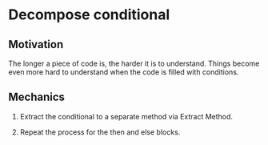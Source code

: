# Decompose conditional

## Motivation

The longer a piece of code is, the harder it is to understand. Things become even more hard to understand when the code is filled with conditions.

## Mechanics

1. Extract the conditional to a separate method via Extract Method.

2. Repeat the process for the then and else blocks.
